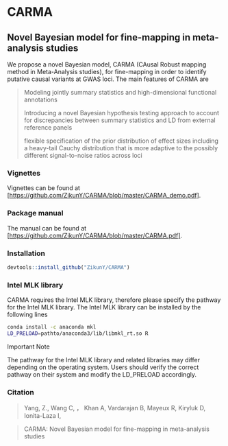 # CARMA
## Novel Bayesian model for fine-mapping in meta-analysis studies


We propose a novel Bayesian model, CARMA (CAusal Robust mapping method in Meta-Analysis studies), for fine-mapping in order to identify putative causal variants at GWAS loci. The main features of CARMA are

> Modeling jointly summary statistics and high-dimensional functional annotations
>
> Introducing a novel Bayesian hypothesis testing approach to account for discrepancies between summary statistics and LD from external reference panels
>
> flexible specification of the prior distribution of effect sizes including a heavy-tail Cauchy distribution that is more adaptive to the possibly different signal-to-noise ratios across loci

### Vignettes
Vignettes can be found at [https://github.com/ZikunY/CARMA/blob/master/CARMA_demo.pdf].

### Package manual
The manual can be found at [https://github.com/ZikunY/CARMA/blob/master/CARMA.pdf].

### Installation
```r
devtools::install_github("ZikunY/CARMA")
```
### Intel MLK library 
CARMA requires the Intel MLK library, therefore please specify the pathway for the Intel MLK library. The Intel MLK library can be installed by the following lines

```bash
conda install -c anaconda mkl
LD_PRELOAD=pathto/anaconda3/lib/libmkl_rt.so R
```
Important Note

The pathway for the Intel MLK library and related libraries may differ depending on the operating system. Users should verify the correct pathway on their system and modify the LD_PRELOAD accordingly.

### Citation

> Yang, Z.,  Wang C, ， Khan A, Vardarajan B,  Mayeux R,  Kiryluk D, Ionita-Laza I, 

> CARMA: Novel Bayesian model for fine-mapping in meta-analysis studies
